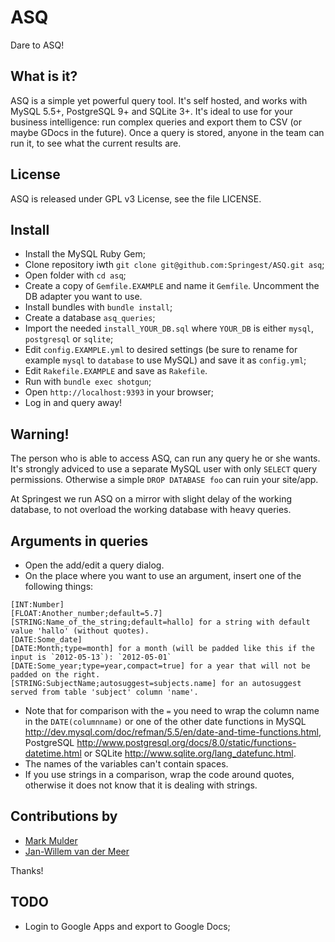 ASQ
===

Dare to ASQ!

What is it?
-----------

ASQ is a simple yet powerful query tool. It's self hosted, and works with MySQL 5.5+, PostgreSQL 9+ and SQLite 3+. It's ideal to use for your business intelligence: run complex queries and export them to CSV (or maybe GDocs in the future). Once a query is stored, anyone in the team can run it, to see what the current results are.

License
-------

ASQ is released under GPL v3 License, see the file LICENSE.

Install
-------

* Install the MySQL Ruby Gem;
* Clone repository iwth `git clone git@github.com:Springest/ASQ.git asq`;
* Open folder with `cd asq`;
* Create a copy of `Gemfile.EXAMPLE` and name it `Gemfile`. Uncomment the DB adapter you want to use.
* Install bundles with `bundle install`;
* Create a database `asq_queries`;
* Import the needed `install_YOUR_DB.sql` where `YOUR_DB` is either `mysql`, `postgresql` or `sqlite`;
* Edit `config.EXAMPLE.yml` to desired settings (be sure to rename for example `mysql` to `database` to use MySQL) and save it as `config.yml`;
* Edit `Rakefile.EXAMPLE` and save as `Rakefile`.
* Run with `bundle exec shotgun`;
* Open `http://localhost:9393` in your browser;
* Log in and query away!

Warning!
--------

The person who is able to access ASQ, can run any query he or she wants. It's strongly adviced to use a separate MySQL user with only `SELECT` query permissions. Otherwise a simple `DROP DATABASE foo` can ruin your site/app.

At Springest we run ASQ on a mirror with slight delay of the working database, to not overload the working database with heavy queries.

Arguments in queries
--------------------
* Open the add/edit a query dialog.
* On the place where you want to use an argument, insert one of the following things:

```
[INT:Number]
[FLOAT:Another_number;default=5.7]
[STRING:Name_of_the_string;default=hallo] for a string with default value 'hallo' (without quotes).
[DATE:Some_date]
[DATE:Month;type=month] for a month (will be padded like this if the input is `2012-05-13`): `2012-05-01`
[DATE:Some_year;type=year,compact=true] for a year that will not be padded on the right.
[STRING:SubjectName;autosuggest=subjects.name] for an autosuggest served from table 'subject' column 'name'.
```

* Note that for comparison with the `=` you need to wrap the column name in the `DATE(columnname)` or one of the other date functions in MySQL <http://dev.mysql.com/doc/refman/5.5/en/date-and-time-functions.html>, PostgreSQL <http://www.postgresql.org/docs/8.0/static/functions-datetime.html> or SQLite <http://www.sqlite.org/lang_datefunc.html>.
* The names of the variables can't contain spaces.
* If you use strings in a comparison, wrap the code around quotes, otherwise it does not know that it is dealing with strings.

Contributions by
----------------
* [Mark Mulder](https://github.com/bittersweet)
* [Jan-Willem van der Meer](https://github.com/jewilmeer)

Thanks!

TODO
----
* Login to Google Apps and export to Google Docs;